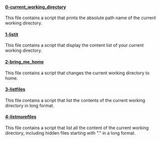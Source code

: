 #### [0-current_working_directory](0-current_working_directory)
This file contains a script that prints the absolute path name of the current working directory.

#### [1-listit](1-listit)
This file contains a script that display the content list of your current working directory.

#### [2-bring_me_home](2-bring_me_home)
This file contains a script that changes the current working directory to home.

#### [3-listfiles](3-listfiles)
This file contains a script that list the contents of the current working directory in long format.

#### [4-listmorefiles](4-listmorefiles)
This file contains a script that list all the content of the current working directory, including hidden files starting with "." in a long format.
